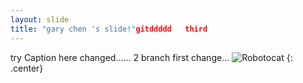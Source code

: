 ```yaml
---
layout: slide
title: "gary chen 's slide!"gitddddd   third
---
```


try Caption here changed......
2 branch
first change...
![Robotocat](https://octodex.github.com/images/Robotocat.png)
{: .center}
